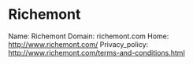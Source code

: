 
# Richemont

Name: Richemont
Domain: richemont.com
Home: http://www.richemont.com/
Privacy_policy: http://www.richemont.com/terms-and-conditions.html
